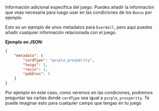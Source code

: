 Información adicional específica del juego. Puedes añadir la información que veas necesaria para luego usar en las condiciones de los `Bonus` por ejemplo

Esto es un ejemplo de unos metadatos para `Everdell`, pero aquí puedes añadir cualquier información relacionada con el juego.

**Ejemplo en JSON:**
```json
{
    "metadata": {
        "cardType": "purple_prosperity",
        "twigs": 3,
        "resin": 3,
        "pebbles": 3
    }
}
```

Por ejemplo en este caso, como veremos en las condiciones, podremos preguntar las cartas donde `cardType` sea igual a `purple_prosperity`. Te puede imaginar esto para cualquier campo que tengas en tu juego